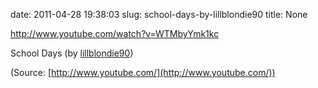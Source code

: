 date: 2011-04-28 19:38:03
slug: school-days-by-lillblondie90
title: None

http://www.youtube.com/watch?v=WTMbyYmk1kc

School Days (by [lillblondie90](http://www.youtube.com/watch?v=WTMbyYmk1kc&feature=related))

(Source: [http://www.youtube.com/](http://www.youtube.com/))

